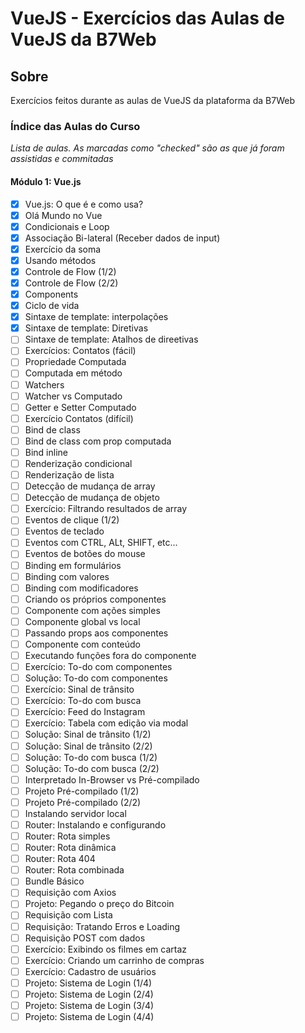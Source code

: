 # VueJS  - Exercícios das Aulas de VueJS da B7Web

## Sobre
Exercícios feitos durante as aulas de VueJS da plataforma da B7Web

### Índice das Aulas do Curso
<p><em>Lista de aulas. As marcadas como "checked" são as que já foram assistidas e commitadas</em></p>

#### Módulo 1: Vue.js
- [x] Vue.js: O que é e como usa?
- [x] Olá Mundo no Vue
- [x] Condicionais e Loop
- [x] Associação Bi-lateral (Receber dados de input)
- [x] Exercício da soma
- [x] Usando métodos 
- [x] Controle de Flow (1/2)
- [x] Controle de Flow (2/2)
- [x] Components
- [x] Ciclo de vida
- [x] Sintaxe de template: interpolações
- [x] Sintaxe de template: Diretivas
- [ ] Sintaxe de template: Atalhos de direetivas
- [ ] Exercícios: Contatos (fácil)
- [ ] Propriedade Computada
- [ ] Computada em método
- [ ] Watchers 
- [ ] Watcher vs Computado
- [ ] Getter e Setter Computado
- [ ] Exercício Contatos (difícil)
- [ ] Bind de class
- [ ] Bind de class com prop computada
- [ ] Bind inline
- [ ] Renderização condicional
- [ ] Renderização de lista
- [ ] Detecção de mudança de array
- [ ] Detecção de mudança de objeto
- [ ] Exercício: Filtrando resultados de array
- [ ] Eventos de clique (1/2)
- [ ] Eventos de teclado
- [ ] Eventos com CTRL, ALt, SHIFT, etc...
- [ ] Eventos de botões do mouse
- [ ] Binding em formulários
- [ ] Binding com valores
- [ ] Binding com modificadores
- [ ] Criando os próprios componentes
- [ ] Componente com ações simples
- [ ] Componente global vs local
- [ ] Passando props aos componentes
- [ ] Componente com conteúdo
- [ ] Executando funções fora do componente
- [ ] Exercício: To-do com componentes
- [ ] Solução: To-do com componentes
- [ ] Exercício: Sinal de trânsito
- [ ] Exercício: To-do com busca
- [ ] Exercício: Feed do Instagram
- [ ] Exercício: Tabela com edição via modal
- [ ] Solução: Sinal de trânsito (1/2)
- [ ] Solução: Sinal de trânsito (2/2)
- [ ] Solução: To-do com busca (1/2)
- [ ] Solução: To-do com busca (2/2)
- [ ] Interpretado In-Browser vs Pré-compilado
- [ ] Projeto Pré-compilado (1/2)
- [ ] Projeto Pré-compilado (2/2)
- [ ] Instalando servidor local
- [ ] Router: Instalando e configurando
- [ ] Router: Rota simples
- [ ] Router: Rota dinâmica
- [ ] Router: Rota 404
- [ ] Router: Rota combinada
- [ ] Bundle Básico
- [ ] Requisição com Axios
- [ ] Projeto: Pegando o preço do Bitcoin
- [ ] Requisição com Lista
- [ ] Requisição: Tratando Erros e Loading
- [ ] Requisição POST com dados
- [ ] Exercício: Exibindo os filmes em cartaz
- [ ] Exercício: Criando um carrinho de compras
- [ ] Exercício: Cadastro de usuários
- [ ] Projeto: Sistema de Login (1/4)
- [ ] Projeto: Sistema de Login (2/4)
- [ ] Projeto: Sistema de Login (3/4)
- [ ] Projeto: Sistema de Login (4/4)
